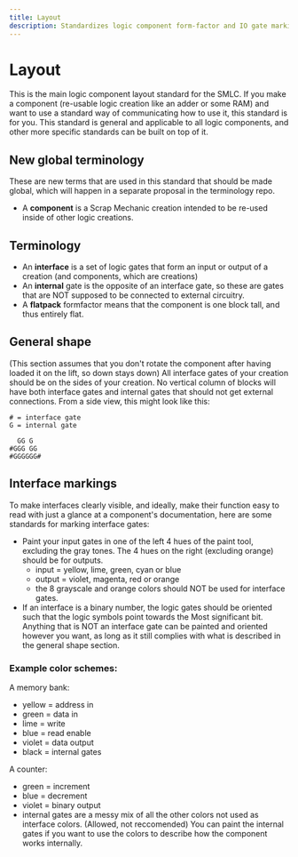 ```yaml
---
title: Layout
description: Standardizes logic component form-factor and IO gate markings
---
```


# Layout
This is the main logic component layout standard for the SMLC. If you make a component (re-usable logic creation like an adder or some RAM) and want to use a standard way of communicating how to use it, this standard is for you. This standard is general and applicable to all logic components, and other more specific standards can be built on top of it.

## New global terminology
These are new terms that are used in this standard that should be made global, which will happen in a separate proposal in the terminology repo.
- A **component** is a Scrap Mechanic creation intended to be re-used inside of other logic creations.

## Terminology
- An **interface** is a set of logic gates that form an input or output of a creation (and components, which are creations)
- An **internal** gate is the opposite of an interface gate, so these are gates that are NOT supposed to be connected to external circuitry.
- A **flatpack** formfactor means that the component is one block tall, and thus entirely flat.

## General shape
(This section assumes that you don't rotate the component after having loaded it on the lift, so down stays down)
All interface gates of your creation should be on the sides of your creation. No vertical column of blocks will have both interface gates and internal gates that should not get external connections. From a side view, this might look like this:
```
# = interface gate
G = internal gate

  GG G
#GGG GG 
#GGGGGG#
```

## Interface markings
To make interfaces clearly visible, and ideally, make their function easy to read with just a glance at a component's documentation, here are some standards for marking interface gates:
- Paint your input gates in one of the left 4 hues of the paint tool, excluding the gray tones. The 4 hues on the right (excluding orange) should be for outputs.
  - input = yellow, lime, green, cyan or blue
  - output = violet, magenta, red or orange
  - the 8 grayscale and orange colors should NOT be used for interface gates.
- If an interface is a binary number, the logic gates should be oriented such that the logic symbols point towards the Most significant bit.
Anything that is NOT an interface gate can be painted and oriented however you want, as long as it still complies with what is described in the general shape section.

### Example color schemes:
A memory bank:
- yellow = address in
- green = data in
- lime = write
- blue = read enable
- violet = data output
- black = internal gates

A counter:
- green = increment
- blue = decrement
- violet = binary output
- internal gates are a messy mix of all the other colors not used as interface colors. (Allowed, not reccomended)
You can paint the internal gates if you want to use the colors to describe how the component works internally.
